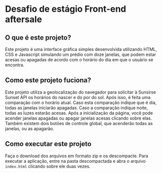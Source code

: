 # Desafio de estágio Front-end aftersale

## O que é este projeto?

Este projeto é uma interface gráfica simples desenvolvida utilizando HTML, CSS e Javascript simulando um prédio com doze janelas, que podem estar acesas ou apagadas de acordo com o horário do dia em que o usuário se encontra.

## Como este projeto fuciona?

Este projeto utiliza a geolocalização do navegador para solicitar à Sunsirse Sunset API os horários do nascer e do por do sol. Após isso, é feita uma comparação com o horário atual. Caso esta comparação indique que é dia, todas as janelas iniciarão apagadas. Caso a comparação indique noite, todas as luzes estarão acesas.
Após a inicialização da página, você pode acender janelas apagadas ou apagar janelas acesas clicando sobre elas. Também existem dois botões de controle global, que acenderão todas as janelas, ou as apagarão.

## Como executar este projeto

Faça o download dos arquivos em formato zip e os descompacte.
Para executar a aplicação, entre na pasta descompactada e abra o arquivo `index.html` clicando sobre ele duas vezes.
